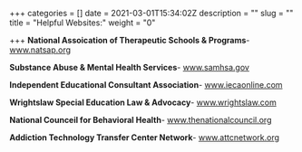 +++
categories = []
date = 2021-03-01T15:34:02Z
description = ""
slug = ""
title = "Helpful Websites:"
weight = "0"

+++
**National Assoication of Therapeutic Schools & Programs**- www.natsap.org

**Substance Abuse & Mental Health Services**- www.samhsa.gov

**Independent Educational Consultant Association**- www.iecaonline.com

**Wrightslaw Special Education Law & Advocacy**- www.wrightslaw.com

**National Counceil for Behavioral Health**- www.thenationalcouncil.org

**Addiction Technology Transfer Center Network**- www.attcnetwork.org